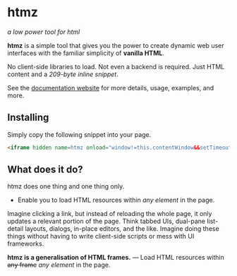 # htmz

_a low power tool for html_

<b>htmz</b> is a simple tool that gives you the power to create dynamic web user interfaces with the familiar simplicity of
**vanilla HTML**.

No client-side libraries to load. Not even a backend is required. Just HTML content and a _209-byte inline snippet_.

See the [documentation website](https://kalabasa.github.io/htmz) for more details, usage, examples, and more.

## Installing

Simply copy the following snippet into your page.

<!-- prettier-ignore-start -->
```html
<iframe hidden name=htmz onload="window!=this.contentWindow&&setTimeout(()=>document.querySelector(this.contentWindow.location.hash||':not(*)')?.replaceWith(...this.contentDocument.body.childNodes))"></iframe>
```
<!-- prettier-ignore-end -->

## What does it do?

htmz does one thing and one thing only.

- Enable you to load HTML resources within _any element_ in the page.

Imagine clicking a link, but instead of reloading the whole page, it only updates a relevant portion of the page. Think tabbed UIs, dual-pane list-detail layouts, dialogs, in-place editors, and the like. Imagine doing these things without having to write client-side scripts or mess with UI frameworks.

**htmz is a generalisation of HTML frames.** &mdash; Load HTML resources within ~~any frame~~ _any element_ in the page.
